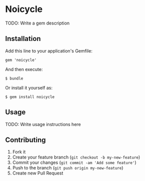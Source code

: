 # Noicycle

TODO: Write a gem description

## Installation

Add this line to your application's Gemfile:

    gem 'noicycle'

And then execute:

    $ bundle

Or install it yourself as:

    $ gem install noicycle

## Usage

TODO: Write usage instructions here

## Contributing

1. Fork it
2. Create your feature branch (`git checkout -b my-new-feature`)
3. Commit your changes (`git commit -am 'Add some feature'`)
4. Push to the branch (`git push origin my-new-feature`)
5. Create new Pull Request
